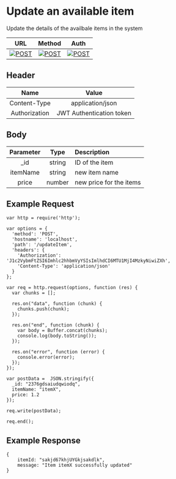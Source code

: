 # Update an available item

Update the details of the availbale items in the system

| URL           | Method        | Auth  |
| :-----------: |:-------------:| :----:|
| [![POST](https://img.shields.io/badge//updateItem--black.svg)]() | [![POST](https://img.shields.io/badge/POST-orange.svg)]() | [![POST](https://img.shields.io/badge/YES-brightgreen.svg)]() |


## Header

| Name          | Value        |
| :-----------: |:-------------:|
| Content-Type | application/json |
| Authorization | JWT Authentication token |


## Body

| Parameter     | Type          | Description  |
| :-----------: |:-------------:| :-----------|
| _id           | string        | ID of the item  |
| itemName      | string        | new item name  |
| price         | number        | new price for the items  |


## Example Request
```
var http = require('http');

var options = {
  'method': 'POST',
  'hostname': 'localhost',
  'path': '/updateItem',
  'headers': {
    'Authorization': 'J1c2VybmFtZSI6Imhlc2hhbmVyYSIsImlhdCI6MTU1MjI4MzkyNiwiZXh',
    'Content-Type': 'application/json'
  }
};

var req = http.request(options, function (res) {
  var chunks = [];

  res.on("data", function (chunk) {
    chunks.push(chunk);
  });

  res.on("end", function (chunk) {
    var body = Buffer.concat(chunks);
    console.log(body.toString());
  });

  res.on("error", function (error) {
    console.error(error);
  });
});

var postData =  JSON.stringify({
  _id: "2376gdsaiudqwiodq",
  itemName: "itemX",
  price: 1.2
});

req.write(postData);

req.end();
```

## Example Response
```
{
    itemId: "sakjd67khjUYGkjsakdlk",
    message: "Item itemX successfully updated"
}
```

